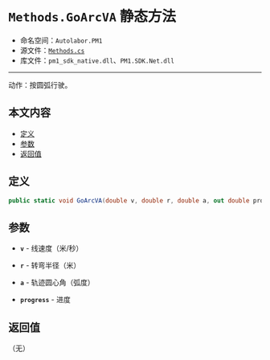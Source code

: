 # `Methods.GoArcVA` 静态方法

- 命名空间：`Autolabor.PM1`
- 源文件：[`Methods.cs`](https://github.com/autolaborcenter/Autolabor.PM1.SDK.Net/blob/master/PM1.SDK.Net/PM1.SDK.Net/Methods.cs)
- 库文件：`pm1_sdk_native.dll`、`PM1.SDK.Net.dll`

------

动作：按圆弧行驶。

## 本文内容

- <a href="#定义">定义</a>
- <a href="#参数">参数</a>
- <a href="#返回值">返回值</a>

<a name="定义"></a>

## 定义

```c#
public static void GoArcVA(double v, double r, double a, out double progress)
```

<a name="参数"></a>

## 参数

* **`v`** - 线速度（米/秒）

* **`r`** - 转弯半径（米）

* **`a`** - 轨迹圆心角（弧度）

* **`progress`** - 进度

<a name="返回值"></a>

## 返回值

（无）
